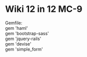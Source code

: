 # Wiki 12 in 12 MC-9

Gemfile:   
gem 'haml'  
gem 'bootstrap-sass'  
gem 'jquery-rails'  
gem 'devise'  
gem 'simple_form'  